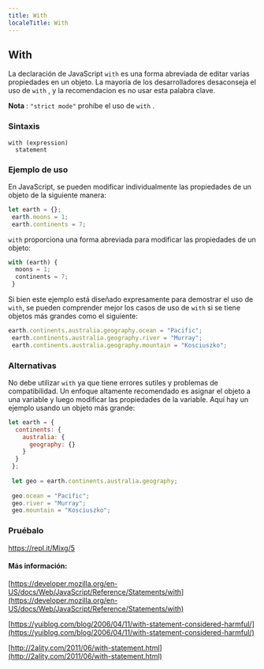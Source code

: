 ```yaml
---
title: With
localeTitle: With
---
```

## With

La declaración de JavaScript `with` es una forma abreviada de editar varias propiedades en un objeto. La mayoría de los desarrolladores desaconseja el uso de `with` , y la recomendacion es no usar esta palabra clave.

**Nota** : `"strict mode"` prohíbe el uso de `with` .

### Sintaxis

```
with (expression) 
  statement 
```

### Ejemplo de uso

En JavaScript, se pueden modificar individualmente las propiedades de un objeto de la siguiente manera:

```javascript
let earth = {}; 
 earth.moons = 1; 
 earth.continents = 7; 
```

`with` proporciona una forma abreviada para modificar las propiedades de un objeto:

```javascript
with (earth) { 
  moons = 1; 
  continents = 7; 
 } 
```

Si bien este ejemplo está diseñado expresamente para demostrar el uso de `with`, se pueden comprender mejor los casos de uso de `with` si se tiene objetos más grandes como el siguiente:

```javascript
earth.continents.australia.geography.ocean = "Pacific"; 
 earth.continents.australia.geography.river = "Murray"; 
 earth.continents.australia.geography.mountain = "Kosciuszko"; 
```

### Alternativas

No debe utilizar `with` ya que tiene errores sutiles y problemas de compatibilidad. Un enfoque altamente recomendado es asignar el objeto a una variable y luego modificar las propiedades de la variable. Aquí hay un ejemplo usando un objeto más grande:

```javascript
let earth = { 
  continents: { 
    australia: { 
      geography: {} 
    } 
  } 
 }; 
 
 let geo = earth.continents.australia.geography; 
 
 geo.ocean = "Pacific"; 
 geo.river = "Murray"; 
 geo.mountain = "Kosciuszko"; 
```

### Pruébalo

https://repl.it/Mixg/5

#### Más información:

[https://developer.mozilla.org/en-US/docs/Web/JavaScript/Reference/Statements/with](https://developer.mozilla.org/en-US/docs/Web/JavaScript/Reference/Statements/with)

[https://yuiblog.com/blog/2006/04/11/with-statement-considered-harmful/](https://yuiblog.com/blog/2006/04/11/with-statement-considered-harmful/)

[http://2ality.com/2011/06/with-statement.html](http://2ality.com/2011/06/with-statement.html)
